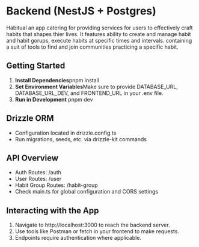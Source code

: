 # Backend (NestJS + Postgres)

Habitual an app catering for providing services for users to effectively craft habits that shapes thier lives. It features ability to create and manage habit and habit gorups, execute habits at specific times and intervals. containing a suit of tools to find and join communities practicing a specific habit.

## Getting Started

1. **Install Dependencies**pnpm install
2. **Set Environment Variables**Make sure to provide DATABASE_URL, DATABASE_URL_DEV, and FRONTEND_URL in your .env file.
3. **Run in Development**
   pnpm dev

## Drizzle ORM

- Configuration located in drizzle.config.ts
- Run migrations, seeds, etc. via drizzle-kit commands

## API Overview

- Auth Routes: /auth
- User Routes: /user
- Habit Group Routes: /habit-group
- Check main.ts for global configuration and CORS settings

## Interacting with the App

1. Navigate to http://localhost:3000 to reach the backend server.
2. Use tools like Postman or fetch in your frontend to make requests.
3. Endpoints require authentication where applicable.
